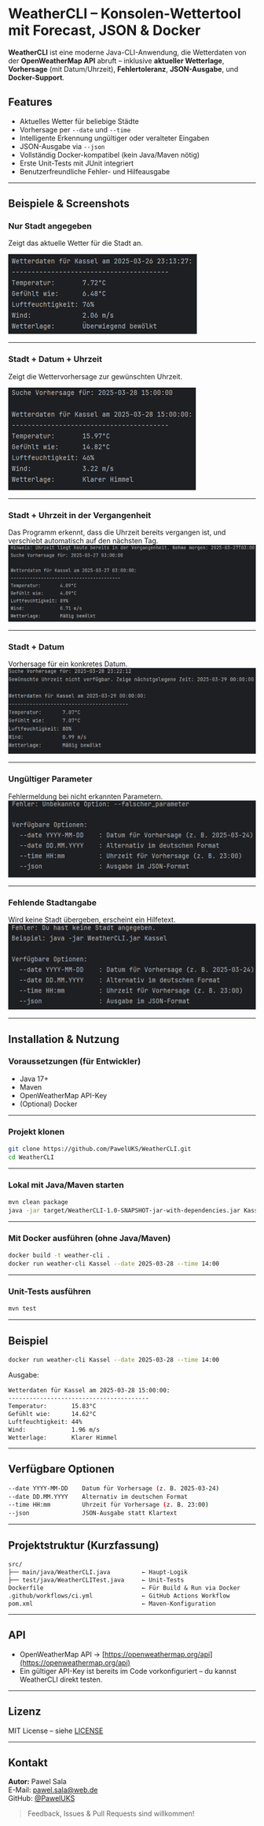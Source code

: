 # WeatherCLI – Konsolen-Wettertool mit Forecast, JSON & Docker

**WeatherCLI** ist eine moderne Java-CLI-Anwendung, die Wetterdaten von der **OpenWeatherMap API** abruft – inklusive **aktueller Wetterlage**, **Vorhersage** (mit Datum/Uhrzeit), **Fehlertoleranz**, **JSON-Ausgabe**, und **Docker-Support**.

##  Features

- Aktuelles Wetter für beliebige Städte
- Vorhersage per `--date` und `--time`
- Intelligente Erkennung ungültiger oder veralteter Eingaben
- JSON-Ausgabe via `--json`
- Vollständig Docker-kompatibel (kein Java/Maven nötig)
- Erste Unit-Tests mit JUnit integriert
- Benutzerfreundliche Fehler- und Hilfeausgabe
---

## Beispiele & Screenshots

### Nur Stadt angegeben
Zeigt das aktuelle Wetter für die Stadt an.

![Nur Stadt](assets/only_city.png)

---

### Stadt + Datum + Uhrzeit
Zeigt die Wettervorhersage zur gewünschten Uhrzeit.

![Stadt + Datum + Uhrzeit](assets/city_date_time.png)

---

### Stadt + Uhrzeit in der Vergangenheit
Das Programm erkennt, dass die Uhrzeit bereits vergangen ist, und verschiebt automatisch auf den nächsten Tag.
![Nur Uhrzeit](assets/city_time.png)

---

### Stadt + Datum
Vorhersage für ein konkretes Datum.
![Stadt + Datum](assets/city_date.png)

---

### Ungültiger Parameter
Fehlermeldung bei nicht erkannten Parametern.
![Falscher Parameter](assets/wrong_parameter.png)

---

### Fehlende Stadtangabe
Wird keine Stadt übergeben, erscheint ein Hilfetext.
![Fehlende Stadt](assets/missing_city.png)

---

## Installation & Nutzung

### Voraussetzungen (für Entwickler)

- Java 17+
- Maven
- OpenWeatherMap API-Key
- (Optional) Docker

---

### Projekt klonen

```bash
git clone https://github.com/PawelUKS/WeatherCLI.git
cd WeatherCLI
```

---

### Lokal mit Java/Maven starten

```bash
mvn clean package
java -jar target/WeatherCLI-1.0-SNAPSHOT-jar-with-dependencies.jar Kassel --date 2025-03-28 --time 14:00 --json
```

---

### Mit Docker ausführen (ohne Java/Maven)

```bash
docker build -t weather-cli .
docker run weather-cli Kassel --date 2025-03-28 --time 14:00
```

---

### Unit-Tests ausführen

```bash
mvn test
```

---

## Beispiel

```bash
docker run weather-cli Kassel --date 2025-03-28 --time 14:00
```

Ausgabe:
```
Wetterdaten für Kassel am 2025-03-28 15:00:00:
----------------------------------------
Temperatur:       15.83°C
Gefühlt wie:      14.62°C
Luftfeuchtigkeit: 44%
Wind:             1.96 m/s
Wetterlage:       Klarer Himmel
```

---

## Verfügbare Optionen

```bash
--date YYYY-MM-DD    Datum für Vorhersage (z. B. 2025-03-24)
--date DD.MM.YYYY    Alternativ im deutschen Format
--time HH:mm         Uhrzeit für Vorhersage (z. B. 23:00)
--json               JSON-Ausgabe statt Klartext
```

---

## Projektstruktur (Kurzfassung)

```
src/
├── main/java/WeatherCLI.java         ← Haupt-Logik
├── test/java/WeatherCLITest.java     ← Unit-Tests
Dockerfile                            ← Für Build & Run via Docker
.github/workflows/ci.yml              ← GitHub Actions Workflow
pom.xml                               ← Maven-Konfiguration
```

---

## API

- OpenWeatherMap API → [https://openweathermap.org/api](https://openweathermap.org/api)
- Ein gültiger API-Key ist bereits im Code vorkonfiguriert – du kannst WeatherCLI direkt testen.

---

## Lizenz

MIT License – siehe [LICENSE](LICENSE.md)

---

## Kontakt

**Autor:** Pawel Sala  
E-Mail: [pawel.sala@web.de](mailto:pawel.sala@web.de)  
GitHub: [@PawelUKS](https://github.com/PawelUKS)

> Feedback, Issues & Pull Requests sind willkommen!